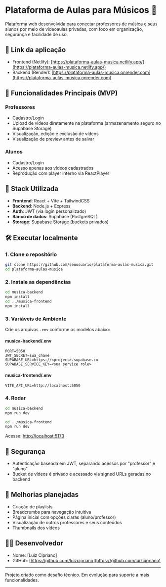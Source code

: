 # Plataforma de Aulas para Músicos 🎵

Plataforma web desenvolvida para conectar professores de música e seus alunos por meio de videoaulas privadas, com foco em organização, segurança e facilidade de uso.

## 🚀 Link da aplicação

- Frontend (Netlify): [https://plataforma-aulas-musica.netlify.app/](https://plataforma-aulas-musica.netlify.app/)
- Backend (Render): [https://plataforma-aulas-musica.onrender.com](https://plataforma-aulas-musica.onrender.com)

## 🎯 Funcionalidades Principais (MVP)

### Professores

- Cadastro/Login
- Upload de vídeos diretamente na plataforma (armazenamento seguro no Supabase Storage)
- Visualização, edição e exclusão de vídeos
- Visualização de preview antes de salvar

### Alunos

- Cadastro/Login
- Acesso apenas aos vídeos cadastrados
- Reprodução com player interno via ReactPlayer

## 🧱 Stack Utilizada

- **Frontend**: React + Vite + TailwindCSS
- **Backend**: Node.js + Express
- **Auth**: JWT (via login personalizado)
- **Banco de dados**: Supabase (PostgreSQL)
- **Storage**: Supabase Storage (buckets privados)

## 🛠️ Executar localmente

### 1. Clone o repositório

```bash
git clone https://github.com/seuusuario/plataforma-aulas-musica.git
cd plataforma-aulas-musica
```

### 2. Instale as dependências

```bash
cd musica-backend
npm install
cd ../musica-frontend
npm install
```

### 3. Variáveis de Ambiente

Crie os arquivos `.env` conforme os modelos abaixo:

#### musica-backend/.env

```env
PORT=5050
JWT_SECRET=sua_chave
SUPABASE_URL=https://<project>.supabase.co
SUPABASE_SERVICE_KEY=<sua service role>
```

#### musica-frontend/.env

```env
VITE_API_URL=http://localhost:5050
```

### 4. Rodar

```bash
cd musica-backend
npm run dev

cd ../musica-frontend
npm run dev
```

Acesse: [http://localhost:5173](http://localhost:5173)

## 🔐 Segurança

- Autenticação baseada em JWT, separando acessos por "professor" e "aluno"
- Bucket de vídeos é privado e acessado via signed URLs geradas no backend

## 📌 Melhorias planejadas

- Criação de playlists
- Breadcrumbs para navegação intuitiva
- Página inicial com opções claras (aluno/professor)
- Visualização de outros professores e seus conteúdos
- Thumbnails dos vídeos

## 👨‍💻 Desenvolvedor

- Nome: \[Luiz Cipriano]
- GitHub: [https://github.com/luizcipriano](https://github.com/luizcipriano)

---

Projeto criado como desafio técnico. Em evolução para suporte a mais funcionalidades.

